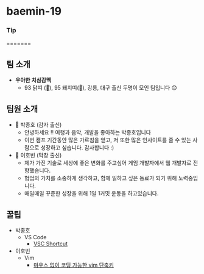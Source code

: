 # baemin-19


### Tip

=======
## 팀 소개

- **우아한 치삼감맥**
  - 93 닭띠 (🐔), 95 돼지띠(🐷), 강릉, 대구 출신 두명이 모인 팀입니다 😊


## 팀원 소개
  * 🐷 박종호 (감자 출신)
    * 안녕하세요 !! 여행과 음악, 개발을 좋아하는 박종호입니다
    * 이번 캠프 기간동안 많은 가르침을 얻고, 저 또한 많은 인사이트를 줄 수 있는 사람으로 성장하고 싶습니다. 감사합니다 :)
  * 🍗 이호빈 (막창 출신)
    * 제가 가진 기술로 세상에 좋은 변화를 주고싶어 게임 개발자에서 웹 개발자로 전향했습니다.
    * 협업의 가치를 소중하게 생각하고, 함께 일하고 싶은 동료가 되기 위해 노력중입니다.
    * 매일매일 꾸준한 성장을 위해 1일 1커밋 운동을 하고있습니다.

## 꿀팁
- 박종호
  - VS Code
    - [VSC Shortcut](https://www.youtube.com/watch?v=Wn7j5dfbJF4)
- 이호빈
  - Vim
    - [마우스 없이 코딩 가능한 vim 단축키](https://www.youtube.com/watch?v=qn1soztN7k4)
  

